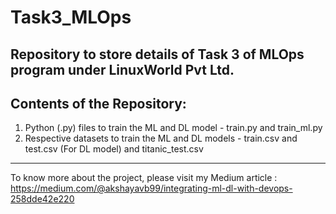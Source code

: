 # Task3_MLOps
## Repository to store details of Task 3 of MLOps program under LinuxWorld Pvt Ltd.


## Contents of the Repository:<br>
1. Python (.py) files to train the ML and DL model - train.py and train_ml.py
2. Respective datasets to train the ML and DL models - train.csv and test.csv (For DL model) and titanic_test.csv

____________________________

To know more about the project, please visit my Medium article : https://medium.com/@akshayavb99/integrating-ml-dl-with-devops-258dde42e220
